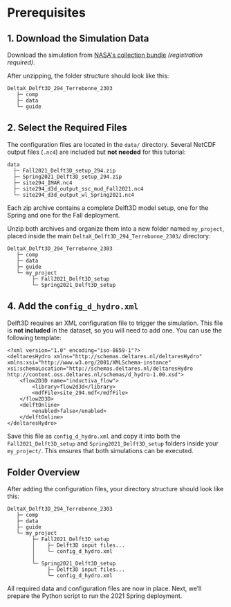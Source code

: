 # Prerequisites

## 1. Download the Simulation Data
Download the simulation from [NASA's collection bundle](https://data.ornldaac.earthdata.nasa.gov/protected/bundle/DeltaX_Delft3D_294_Terrebonne_2303.zip) *(registration required)*.

After unzipping, the folder structure should look like this:

```
DeltaX_Delft3D_294_Terrebonne_2303
   ├─ comp
   ├─ data
   └─ guide
```

## 2. Select the Required Files
The configuration files are located in the `data/` directory. Several NetCDF output files (`.nc4`) are included but **not needed** for this tutorial:

```
data
  ├─ Fall2021_Delft3D_setup_294.zip
  ├─ Spring2021_Delft3D_setup_294.zip
  ├─ site294_IMAR.nc4
  ├─ site294_d3d_output_ssc_mud_Fall2021.nc4
  └─ site294_d3d_output_wl_Spring2021.nc4
```

Each zip archive contains a complete Delft3D model setup, one for the Spring and one for the Fall deployment.

Unzip both archives and organize them into a new folder named `my_project`, placed inside the main `DeltaX_Delft3D_294_Terrebonne_2303/` directory:

```
DeltaX_Delft3D_294_Terrebonne_2303
   ├─ comp
   ├─ data
   ├─ guide
   └─ my_project
        ├─ Fall2021_Delft3D_setup
        └─ Spring2021_Delft3D_setup

```

## 4. Add the `config_d_hydro.xml`
Delft3D requires an XML configuration file to trigger the simulation. This file is **not included** in the dataset, so you will need to add one. You can use the following template:

```
<?xml version="1.0" encoding="iso-8859-1"?>
<deltaresHydro xmlns="http://schemas.deltares.nl/deltaresHydro" xmlns:xsi="http://www.w3.org/2001/XMLSchema-instance" xsi:schemaLocation="http://schemas.deltares.nl/deltaresHydro http://content.oss.deltares.nl/schemas/d_hydro-1.00.xsd">
    <flow2D3D name="inductiva_flow">
        <library>flow2d3d</library>
        <mdfFile>site_294.mdf</mdfFile>
    </flow2D3D>
    <delftOnline>
        <enabled>false</enabled>
    </delftOnline>
</deltaresHydro>
```

Save this file as `config_d_hydro.xml` and copy it into both the `Fall2021_Delft3D_setup` and `Spring2021_Delft3D_setup` folders inside your `my_project/`. This ensures that both simulations can be executed.

## Folder Overview
After adding the configuration files, your directory structure should look like this:

```
DeltaX_Delft3D_294_Terrebonne_2303
   ├─ comp
   ├─ data
   ├─ guide
   └─ my_project
        ├─ Fall2021_Delft3D_setup
        │    ├─ Delft3D input files...
        │    └─ config_d_hydro.xml
        │
        └─ Spring2021_Delft3D_setup
             ├─ Delft3D input files...
             └─ config_d_hydro.xml
```

All required data and configuration files are now in place. Next, we’ll prepare the Python script to run the 2021 Spring deployment.